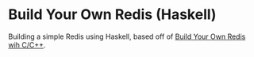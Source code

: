 # Build Your Own Redis (Haskell)
Building a simple Redis using Haskell, based off of [Build Your Own Redis wih C/C++](https://build-your-own.org/redis/).
